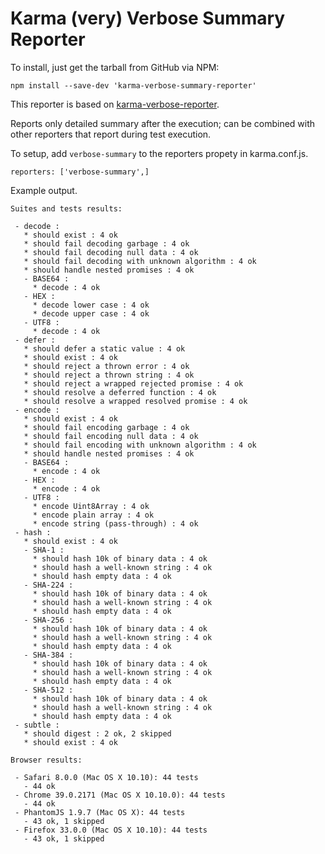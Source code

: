 Karma (very) Verbose Summary Reporter
=============================

To install, just get the tarball from GitHub via NPM:

```
npm install --save-dev 'karma-verbose-summary-reporter'
```

This reporter is based on [karma-verbose-reporter](https://github.com/usrz/javascript-karma-verbose-reporter "Karma Verbose reporter").

Reports only detailed summary after the execution; can be combined with other reporters that report during test execution.

To setup, add `verbose-summary` to the reporters propety in karma.conf.js.

```
reporters: ['verbose-summary',]
```

Example output.

```
Suites and tests results:

 - decode :
   * should exist : 4 ok
   * should fail decoding garbage : 4 ok
   * should fail decoding null data : 4 ok
   * should fail decoding with unknown algorithm : 4 ok
   * should handle nested promises : 4 ok
   - BASE64 :
     * decode : 4 ok
   - HEX :
     * decode lower case : 4 ok
     * decode upper case : 4 ok
   - UTF8 :
     * decode : 4 ok
 - defer :
   * should defer a static value : 4 ok
   * should exist : 4 ok
   * should reject a thrown error : 4 ok
   * should reject a thrown string : 4 ok
   * should reject a wrapped rejected promise : 4 ok
   * should resolve a deferred function : 4 ok
   * should resolve a wrapped resolved promise : 4 ok
 - encode :
   * should exist : 4 ok
   * should fail encoding garbage : 4 ok
   * should fail encoding null data : 4 ok
   * should fail encoding with unknown algorithm : 4 ok
   * should handle nested promises : 4 ok
   - BASE64 :
     * encode : 4 ok
   - HEX :
     * encode : 4 ok
   - UTF8 :
     * encode Uint8Array : 4 ok
     * encode plain array : 4 ok
     * encode string (pass-through) : 4 ok
 - hash :
   * should exist : 4 ok
   - SHA-1 :
     * should hash 10k of binary data : 4 ok
     * should hash a well-known string : 4 ok
     * should hash empty data : 4 ok
   - SHA-224 :
     * should hash 10k of binary data : 4 ok
     * should hash a well-known string : 4 ok
     * should hash empty data : 4 ok
   - SHA-256 :
     * should hash 10k of binary data : 4 ok
     * should hash a well-known string : 4 ok
     * should hash empty data : 4 ok
   - SHA-384 :
     * should hash 10k of binary data : 4 ok
     * should hash a well-known string : 4 ok
     * should hash empty data : 4 ok
   - SHA-512 :
     * should hash 10k of binary data : 4 ok
     * should hash a well-known string : 4 ok
     * should hash empty data : 4 ok
 - subtle :
   * should digest : 2 ok, 2 skipped
   * should exist : 4 ok

Browser results:

 - Safari 8.0.0 (Mac OS X 10.10): 44 tests
   - 44 ok
 - Chrome 39.0.2171 (Mac OS X 10.10.0): 44 tests
   - 44 ok
 - PhantomJS 1.9.7 (Mac OS X): 44 tests
   - 43 ok, 1 skipped
 - Firefox 33.0.0 (Mac OS X 10.10): 44 tests
   - 43 ok, 1 skipped
```
